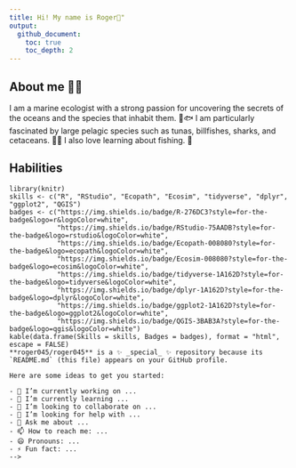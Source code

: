 ```yaml
---
title: Hi! My name is Roger👋"
output: 
  github_document:
    toc: true
    toc_depth: 2
---
```


## About me 👨‍💻
I am a marine ecologist with a strong passion for uncovering the secrets of the oceans and the species that inhabit them. 🌊🐟 I am particularly fascinated by large pelagic species such as tunas, billfishes, sharks, and cetaceans. 🦈🐋 I also love learning about fishing. 🎣

## Habilities

```{r, echo=FALSE}
library(knitr)
skills <- c("R", "RStudio", "Ecopath", "Ecosim", "tidyverse", "dplyr", "ggplot2", "QGIS")
badges <- c("https://img.shields.io/badge/R-276DC3?style=for-the-badge&logo=r&logoColor=white",
            "https://img.shields.io/badge/RStudio-75AADB?style=for-the-badge&logo=rstudio&logoColor=white",
            "https://img.shields.io/badge/Ecopath-008080?style=for-the-badge&logo=ecopath&logoColor=white",
            "https://img.shields.io/badge/Ecosim-008080?style=for-the-badge&logo=ecosim&logoColor=white",
            "https://img.shields.io/badge/tidyverse-1A162D?style=for-the-badge&logo=tidyverse&logoColor=white",
            "https://img.shields.io/badge/dplyr-1A162D?style=for-the-badge&logo=dplyr&logoColor=white",
            "https://img.shields.io/badge/ggplot2-1A162D?style=for-the-badge&logo=ggplot2&logoColor=white",
            "https://img.shields.io/badge/QGIS-3BAB3A?style=for-the-badge&logo=qgis&logoColor=white")
kable(data.frame(Skills = skills, Badges = badges), format = "html", escape = FALSE)
**roger045/roger045** is a ✨ _special_ ✨ repository because its `README.md` (this file) appears on your GitHub profile.

Here are some ideas to get you started:

- 🔭 I’m currently working on ...
- 🌱 I’m currently learning ...
- 👯 I’m looking to collaborate on ...
- 🤔 I’m looking for help with ...
- 💬 Ask me about ...
- 📫 How to reach me: ...
- 😄 Pronouns: ...
- ⚡ Fun fact: ...
-->
